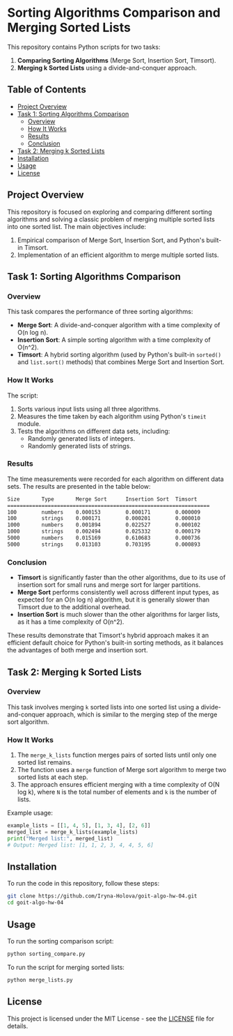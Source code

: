 # Sorting Algorithms Comparison and Merging Sorted Lists

This repository contains Python scripts for two tasks:

1. **Comparing Sorting Algorithms** (Merge Sort, Insertion Sort, Timsort).
2. **Merging k Sorted Lists** using a divide-and-conquer approach.

## Table of Contents

- [Project Overview](#project-overview)
- [Task 1: Sorting Algorithms Comparison](#task-1-sorting-algorithms-comparison)
  - [Overview](#overview)
  - [How It Works](#how-it-works)
  - [Results](#results)
  - [Conclusion](#conclusion)
- [Task 2: Merging k Sorted Lists](#task-2-merging-k-sorted-lists)
- [Installation](#installation)
- [Usage](#usage)
- [License](#license)

## Project Overview

This repository is focused on exploring and comparing different sorting algorithms and solving a classic problem of merging multiple sorted lists into one sorted list. The main objectives include:

1. Empirical comparison of Merge Sort, Insertion Sort, and Python's built-in Timsort.
2. Implementation of an efficient algorithm to merge multiple sorted lists.

## Task 1: Sorting Algorithms Comparison

### Overview

This task compares the performance of three sorting algorithms:

- **Merge Sort**: A divide-and-conquer algorithm with a time complexity of O(n log n).
- **Insertion Sort**: A simple sorting algorithm with a time complexity of O(n^2).
- **Timsort**: A hybrid sorting algorithm (used by Python's built-in `sorted()` and `list.sort()` methods) that combines Merge Sort and Insertion Sort.

### How It Works

The script:

1. Sorts various input lists using all three algorithms.
2. Measures the time taken by each algorithm using Python's `timeit` module.
3. Tests the algorithms on different data sets, including:
   - Randomly generated lists of integers.
   - Randomly generated lists of strings.

### Results

The time measurements were recorded for each algorithm on different data sets. The results are presented in the table below:

```bash
Size       Type       Merge Sort      Insertion Sort  Timsort
=================================================================
100        numbers    0.000153        0.000171        0.000009
100        strings    0.000171        0.000201        0.000010
1000       numbers    0.001894        0.022527        0.000102
1000       strings    0.002494        0.025332        0.000179
5000       numbers    0.015169        0.610683        0.000736
5000       strings    0.013103        0.703195        0.000893
```

### Conclusion

- **Timsort** is significantly faster than the other algorithms, due to its use of insertion sort for small runs and merge sort for larger partitions.
- **Merge Sort** performs consistently well across different input types, as expected for an O(n log n) algorithm, but it is generally slower than Timsort due to the additional overhead.
- **Insertion Sort** is much slower than the other algorithms for larger lists, as it has a time complexity of O(n^2).

These results demonstrate that Timsort's hybrid approach makes it an efficient default choice for Python's built-in sorting methods, as it balances the advantages of both merge and insertion sort.

## Task 2: Merging k Sorted Lists

### Overview

This task involves merging `k` sorted lists into one sorted list using a divide-and-conquer approach, which is similar to the merging step of the merge sort algorithm.

### How It Works

1. The `merge_k_lists` function merges pairs of sorted lists until only one sorted list remains.
2. The function uses a `merge` function of Merge sort algorithm to merge two sorted lists at each step.
3. The approach ensures efficient merging with a time complexity of O(N log k), where `N` is the total number of elements and `k` is the number of lists.

Example usage:

```python
example_lists = [[1, 4, 5], [1, 3, 4], [2, 6]]
merged_list = merge_k_lists(example_lists)
print("Merged list:", merged_list)
# Output: Merged list: [1, 1, 2, 3, 4, 4, 5, 6]
```

## Installation

To run the code in this repository, follow these steps:

```bash
git clone https://github.com/Iryna-Holova/goit-algo-hw-04.git
cd goit-algo-hw-04
```

## Usage

To run the sorting comparison script:

```bash
python sorting_compare.py
```

To run the script for merging sorted lists:

```bash
python merge_lists.py
```

## License

This project is licensed under the MIT License - see the [LICENSE](./LICENSE) file for details.
